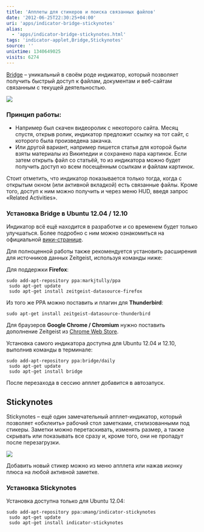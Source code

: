 ```yaml
---
title: 'Апплеты для стикеров и поиска связанных файлов'
date: '2012-06-25T22:30:25+04:00'
uri: 'apps/indicator-bridge-stickynotes'
alias: 
  - 'apps/indicator-bridge-stickynotes.html'
tags: 'indicator-applet,Bridge,Stickynotes'
source: ''
unixtime: 1340649025
visits: 6274
---
```

[Bridge](http://www.webupd8.org/2012/06/bridge-new-zeitgeist-powered-related.html) – уникальный в своём роде индикатор, который позволяет получить быстрый доступ к файлам, документам и веб-сайтам связанным с текущей деятельностью.

[![](img/2012/06/25/22-00/bridge-7442048340-o.jpg)](img/2012/06/25/22-00/bridge-7442048340-o.jpg)

### Принцип работы:

*   Например был скачен видеоролик с некоторого сайта. Месяц спустя, открыв ролик, индикатор предложит ссылку на тот сайт, с которого была произведена закачка.
*   Или другой вариант, например пишется статья для которой были взяты материалы из Википедии и сохранено пара картинок. Если затем открыть файл со статьёй, то из индикатора можно будет получить доступ ко всем посещённым ссылкам и файлам картинок.

Стоит отметить, что индикатор показывается только тогда, когда с открытым окном (или активной вкладкой) есть связанные файлы. Кроме того, доступ к ним можно получить и через меню HUD, введя запрос «Related Activities».

### Установка Bridge в Ubuntu 12.04 / 12.10

Индикатор всё ещё находится в разработке и со временем будет только улучшаться. Более подробно с ним можно ознакомиться на официальной [вики-странице](https://wiki.ubuntu.com/Bridge/Installing).

Для полноценной работы также рекомендуется установить расширения для источников данных Zeitgeist, используя команды ниже:

Для поддержки **Firefox**:

```
sudo add-apt-repository ppa:markjtully/ppa
 sudo apt-get update
 sudo apt-get install zeitgeist-datasource-firefox
```

Из того же PPA можно поставить и плагин для **Thunderbird**:

```
sudo apt-get install zeitgeist-datasource-thunderbird
```

Для браузеров **Google Chrome / Chromium** нужно поставить дополнение Zeitgeist из [Chrome Web Store](https://chrome.google.com/webstore/search/zeitgeist).

Установка самого индикатора доступна для Ubuntu 12.04 и 12.10, выполнив команды в терминале:

```
sudo add-apt-repository ppa:bridge/daily
 sudo apt-get update
 sudo apt-get install bridge
```

После перезахода в сессию апплет добавится в автозапуск.

## Stickynotes

Stickynotes – ещё один замечательный апплет-индикатор, который позволяет «обклеить» рабочий стол заметками, стилизованными под стикеры. Заметки можно перетаскивать, изменять размер, а также скрывать или показывать все сразу и, кроме того, они не пропадут после перезагрузки.

[![](img/2012/06/25/22-00/stickynotes-7442045776-o.jpg)](img/2012/06/25/22-00/stickynotes-7442045776-o.jpg)

Добавить новый стикер можно из меню апплета или нажав иконку плюса на любой активной заметке.

### Установка Stickynotes

Установка доступна только для Ubuntu 12.04:

```
sudo add-apt-repository ppa:umang/indicator-stickynotes
 sudo apt-get update
 sudo apt-get install indicator-stickynotes
```
